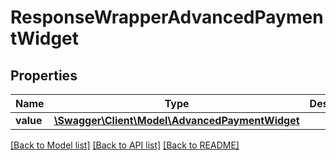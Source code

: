 # ResponseWrapperAdvancedPaymentWidget

## Properties
Name | Type | Description | Notes
------------ | ------------- | ------------- | -------------
**value** | [**\Swagger\Client\Model\AdvancedPaymentWidget**](AdvancedPaymentWidget.md) |  | [optional] 

[[Back to Model list]](../README.md#documentation-for-models) [[Back to API list]](../README.md#documentation-for-api-endpoints) [[Back to README]](../README.md)


